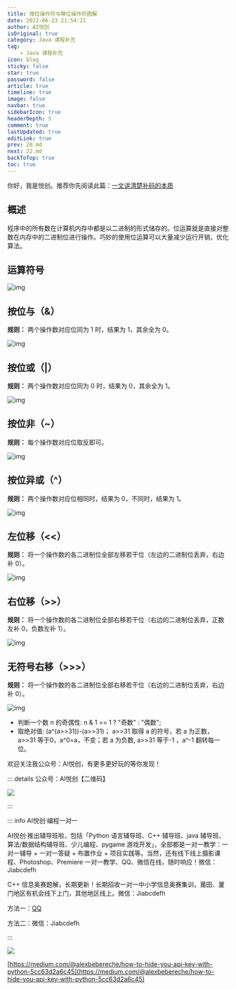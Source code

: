 ```yaml
---
title: 按位操作符与移位操作符图解
date: 2022-06-23 21:54:21
author: AI悦创
isOriginal: true
category: Java 课程补充
tag:
    - Java 课程补充
icon: blog
sticky: false
star: true
password: false
article: true
timeline: true
image: false
navbar: true
sidebarIcon: true
headerDepth: 5
comment: true
lastUpdated: true
editLink: true
prev: 20.md
next: 22.md
backToTop: true
toc: true
---
```


你好，我是悦创。推荐你先阅读此篇：[一文讲清楚补码的本质]()

## 概述

程序中的所有数在计算机内存中都是以二进制的形式储存的。位运算就是直接对整数在内存中的二进制位进行操作。巧妙的使用位运算可以大量减少运行开销，优化算法。

## 运算符号

![img](./21.assets/20210224215351129.jpg)

## 按位与（&）

**规则：** 两个操作数对应位同为 1 时，结果为 1，其余全为 0。

![img](./21.assets/20210224215442791.jpg)

## 按位或（|）

**规则：** 两个操作数对应位同为 0 时，结果为 0，其余全为 1。

![img](./21.assets/20210224215537736.jpg)

## 按位非（~）

**规则：** 每个操作数对应位取反即可。

![img](./21.assets/20210224215631428.jpg)

## 按位异或（^）

**规则：** 两个操作数对应位相同时，结果为 0，不同时，结果为 1。

![img](./21.assets/20210224215716849.jpg)

## 左位移（<<）

**规则：** 将一个操作数的各二进制位全部左移若干位（左边的二进制位丢弃，右边补 0）。

![img](./21.assets/20210224215757247.jpg)

## 右位移（>>）

**规则：** 将一个操作数的各二进制位全部右移若干位（右边的二进制位丢弃，正数左补 0，负数左补 1）。

![img](./21.assets/20210224215842282.jpg)

## 无符号右移（>>>）

**规则：** 将一个操作数的各二进制位全部右移若干位（右边的二进制位丢弃，右边补 0）。

![img](./21.assets/20210224220028218.jpg)

- 判断一个数 n 的奇偶性:
    n & 1 == 1 ? "奇数" : "偶数";
- 取绝对值:
    (a^(a>>31))-(a>>31)；
    a>>31 取得 a 的符号，若 a 为正数，a>>31 等于0，a^0=a，不变；若 a 为负数, a>>31 等于-1 ，a^-1 翻转每一位。

欢迎关注我公众号：AI悦创，有更多更好玩的等你发现！

::: details 公众号：AI悦创【二维码】

![](/gzh.jpg)

:::

::: info AI悦创·编程一对一

AI悦创·推出辅导班啦，包括「Python 语言辅导班、C++ 辅导班、java 辅导班、算法/数据结构辅导班、少儿编程、pygame 游戏开发」，全部都是一对一教学：一对一辅导 + 一对一答疑 + 布置作业 + 项目实践等。当然，还有线下线上摄影课程、Photoshop、Premiere 一对一教学、QQ、微信在线，随时响应！微信：Jiabcdefh

C++ 信息奥赛题解，长期更新！长期招收一对一中小学信息奥赛集训，莆田、厦门地区有机会线下上门，其他地区线上。微信：Jiabcdefh

方法一：[QQ](http://wpa.qq.com/msgrd?v=3&uin=1432803776&site=qq&menu=yes)

方法二：微信：Jiabcdefh

:::

![](/zsxq.jpg)

[https://medium.com/@alexbebereche/how-to-hide-you-api-key-with-python-5cc63d2a6c45](https://medium.com/@alexbebereche/how-to-hide-you-api-key-with-python-5cc63d2a6c45)



